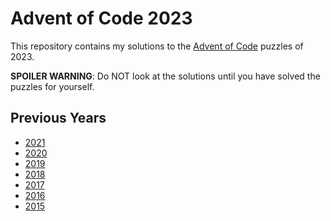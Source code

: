 # Advent of Code 2023

This repository contains my solutions to the [Advent of Code](https://adventofcode.com/) puzzles of 2023.

**SPOILER WARNING**: Do NOT look at the solutions until you have solved the puzzles for yourself.

## Previous Years

- [2021](https://github.com/GreenLightning/aoc21)
- [2020](https://github.com/GreenLightning/aoc20)
- [2019](https://github.com/GreenLightning/aoc19)
- [2018](https://github.com/GreenLightning/aoc18)
- [2017](https://github.com/GreenLightning/aoc17)
- [2016](https://github.com/GreenLightning/aoc16)
- [2015](https://github.com/GreenLightning/aoc15)

